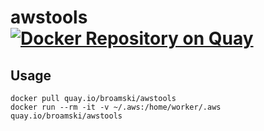 # awstools [![Docker Repository on Quay](https://quay.io/repository/broamski/awstools/status "Docker Repository on Quay")](https://quay.io/repository/broamski/awstools)

## Usage
	docker pull quay.io/broamski/awstools
	docker run --rm -it -v ~/.aws:/home/worker/.aws quay.io/broamski/awstools
